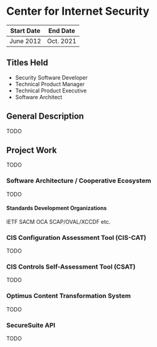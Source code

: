 # Center for Internet Security

| Start Date | End Date  |
| ---------- | --------- |
| June 2012  | Oct. 2021 |

## Titles Held

- Security Software Developer
- Technical Product Manager
- Technical Product Executive
- Software Architect

## General Description
TODO

## Project Work
TODO

### Software Architecture / Cooperative Ecosystem
TODO

#### Standards Development Organizations
IETF SACM
OCA
SCAP/OVAL/XCCDF
etc.

### CIS Configuration Assessment Tool (CIS-CAT)
TODO

### CIS Controls Self-Assessment Tool (CSAT)
TODO

### Optimus Content Transformation System
TODO

### SecureSuite API
TODO